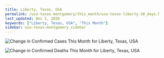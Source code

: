```yaml
---
title: Liberty, Texas, USA
permalink: /usa-texas-montgomery/this_month/usa-texas-liberty-30_days.html
last_updated: Dec 2, 2020
keywords: ["Liberty, Texas, USA", "This Month"]
sidebar: usa-texas-montgomery_sidebar
---
```


![Change in Confirmed Cases This Month for Liberty, Texas, USA](/covid_tracker/images/graphs/usa-texas-liberty-delta_confirmed-30_days_graph.png)

![Change in Confirmed Deaths This Month for Liberty, Texas, USA](/covid_tracker/images/graphs/usa-texas-liberty-delta_deaths-30_days_graph.png)
